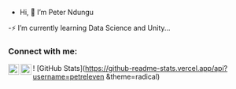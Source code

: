-  Hi, 👋 I’m Peter Ndungu

-⚡ I’m currently learning Data Science and Unity...

### Connect with me:

[<img align="left" alt="codeSTACKr | Twitter" width="22px" src="https://cdn.jsdelivr.net/npm/simple-icons@v3/icons/twitter.svg" />][twitter]
[<img align="left" alt="codeSTACKr | LinkedIn" width="22px" src="https://cdn.jsdelivr.net/npm/simple-icons@v3/icons/linkedin.svg" />][linkedin]

[twitter]: https://twitter.com/Peternd11
[linkedin]: https://www.linkedin.com/in/peter-ndungu-eee

! [GitHub Stats](https://github-readme-stats.vercel.app/api?username=petreleven &theme=radical)
<!---
petreleven/petreleven is a ✨ special ✨ repository because its `README.md` (this file) appears on your GitHub profile.
You can click the Preview link to take a look at your changes.
--->
